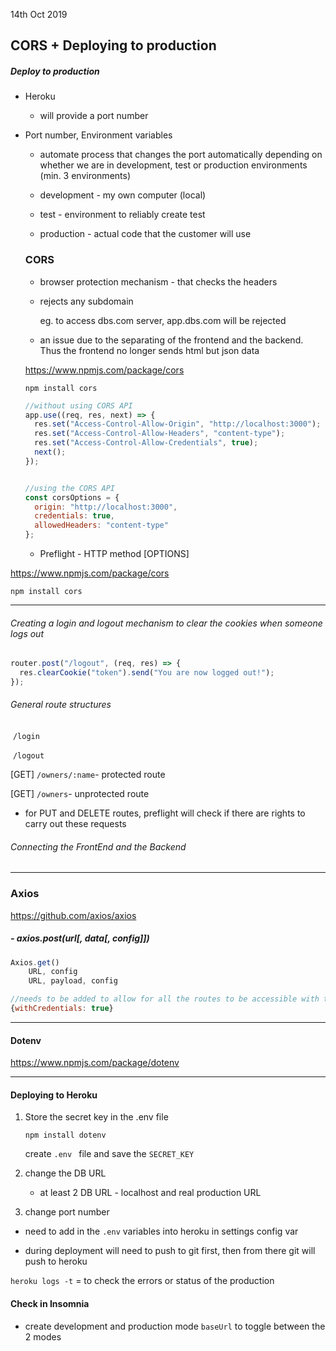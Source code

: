 14th Oct 2019

## CORS + Deploying to production

##### Deploy to production 

- Heroku 

  - will provide a port number

- Port number, Environment variables  

  - automate process that changes the port automatically depending on whether we are in development, test or production environments (min. 3 environments)

  - development - my own computer (local) 

  - test - environment to reliably create test 

  - production - actual code that the customer will use 

    

  ### CORS

  - browser protection mechanism - that checks the headers

  - rejects any subdomain

    eg. to access dbs.com server, app.dbs.com will be rejected

  - an issue due to the separating of the frontend and the backend. Thus the frontend no longer sends html but json data

  

  https://www.npmjs.com/package/cors

  `npm install cors`

  ```js
  //without using CORS API
  app.use((req, res, next) => {
    res.set("Access-Control-Allow-Origin", "http://localhost:3000");
    res.set("Access-Control-Allow-Headers", "content-type");
    res.set("Access-Control-Allow-Credentials", true);
    next();
  });
  
  
  //using the CORS API
  const corsOptions = {
    origin: "http://localhost:3000",
    credentials: true,
    allowedHeaders: "content-type"
  };
  ```

  - Preflight - HTTP method [OPTIONS]



https://www.npmjs.com/package/cors

`npm install cors`

----------------------------------

###### Creating a login and logout mechanism to clear the cookies when someone logs out 

```js
router.post("/logout", (req, res) => {
  res.clearCookie("token").send("You are now logged out!");
});
```



###### General route structures

​			`/login`

​			`/logout`

[GET]  `/owners/:name`- protected route

[GET]   `/owners`- unprotected route



- for PUT and DELETE routes, preflight will check if there are rights to carry out these requests



###### Connecting the FrontEnd and the Backend



----------------

### Axios

https://github.com/axios/axios

##### - axios.post(url[, data[, config]])

```js
Axios.get()
	URL, config
	URL, payload, config 

//needs to be added to allow for all the routes to be accessible with the cookie
{withCredentials: true}
```

------------------

#### Dotenv

https://www.npmjs.com/package/dotenv



----------------------



#### Deploying to Heroku

1. Store the secret key in the .env file

   `npm install dotenv`

   create `.env ` file and save the `SECRET_KEY`

   

2. change the DB URL

   - at least 2 DB URL - localhost and real production URL



3. change port number



- need to add in the `.env` variables into heroku in settings config var

- during deployment will need to push to git first, then from there git will push to heroku

`heroku logs -t` = to check the errors or status of the production

#### Check in Insomnia

- create development and production mode `baseUrl` to toggle between the 2 modes 

